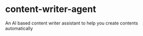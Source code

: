 # content-writer-agent
An AI based content writer assistant to help you create contents automatically
